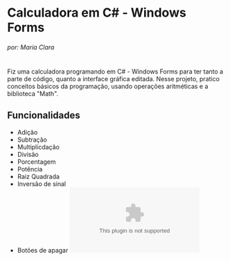 # Calculadora em C# - Windows Forms
###### _por: Maria Clara_
#
Fiz uma calculadora programando em C# - Windows Forms para ter tanto a parte de código, quanto a interface gráfica editada. Nesse projeto, pratico conceitos básicos da programação, usando operações aritméticas e a biblioteca "Math".
## Funcionalidades
- Adição
- Subtração
- Multiplicdação
- Divisão
- Porcentagem
- Potência
- Raiz Quadrada
- Inversão de sinal
- Botões de apagar
![(https://user-images.githubusercontent.com/123563801/229379141-fe628005-180a-4a07-82c2-9e3f60ec8d56.png)](www.google.com)
